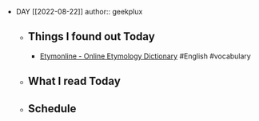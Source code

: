 - DAY [[2022-08-22]]
  author:: geekplux
	- ## Things I found out Today
		- [Etymonline - Online Etymology Dictionary](https://www.etymonline.com) #English #vocabulary
	- ## What I read Today
	- ## Schedule